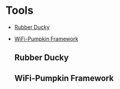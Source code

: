 # Tools

 * [Rubber Ducky](#rubber-ducky)

* [WiFi-Pumpkin Framework](#wifi-pumpkin-framework)

  

   ## Rubber Ducky
   
   ## WiFi-Pumpkin Framework
